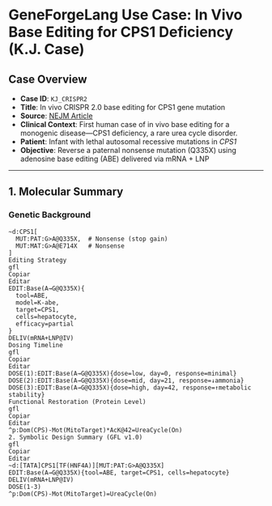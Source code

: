# GeneForgeLang Use Case: In Vivo Base Editing for CPS1 Deficiency (K.J. Case)

## Case Overview

- **Case ID**: `KJ_CRISPR2`
- **Title**: In vivo CRISPR 2.0 base editing for CPS1 gene mutation
- **Source**: [NEJM Article](https://www.nejm.org/doi/full/10.1056/NEJMoa2504747)
- **Clinical Context**: First human case of in vivo base editing for a monogenic disease—CPS1 deficiency, a rare urea cycle disorder.
- **Patient**: Infant with lethal autosomal recessive mutations in *CPS1*
- **Objective**: Reverse a paternal nonsense mutation (Q335X) using adenosine base editing (ABE) delivered via mRNA + LNP

---

## 1. Molecular Summary

### Genetic Background

```gfl
~d:CPS1[
  MUT:PAT:G>A@Q335X,  # Nonsense (stop gain)
  MUT:MAT:G>A@E714X   # Nonsense
]
Editing Strategy
gfl
Copiar
Editar
EDIT:Base(A→G@Q335X){
  tool=ABE,
  model=K-abe,
  target=CPS1,
  cells=hepatocyte,
  efficacy=partial
}
DELIV(mRNA+LNP@IV)
Dosing Timeline
gfl
Copiar
Editar
DOSE(1):EDIT:Base(A→G@Q335X){dose=low, day=0, response=minimal}
DOSE(2):EDIT:Base(A→G@Q335X){dose=mid, day=21, response=↓ammonia}
DOSE(3):EDIT:Base(A→G@Q335X){dose=high, day=42, response=↑metabolic stability}
Functional Restoration (Protein Level)
gfl
Copiar
Editar
^p:Dom(CPS)-Mot(MitoTarget)*AcK@42=UreaCycle(On)
2. Symbolic Design Summary (GFL v1.0)
gfl
Copiar
Editar
~d:[TATA]CPS1[TF(HNF4A)][MUT:PAT:G>A@Q335X]
EDIT:Base(A→G@Q335X){tool=ABE, target=CPS1, cells=hepatocyte}
DELIV(mRNA+LNP@IV)
DOSE(1-3)
^p:Dom(CPS)-Mot(MitoTarget)=UreaCycle(On)
